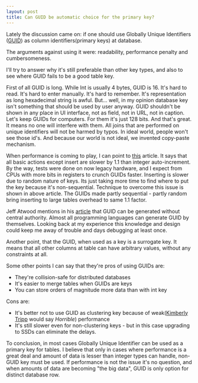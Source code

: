 ```yaml
---
layout: post
title: Can GUID be automatic choice for the primary key?
---
```


Lately the discussion came on: if one should use Globally Unique Identifiers ([GUID](http://en.wikipedia.org/wiki/Globally_unique_identifier)) as column identifiers(primary keys) at database.

The arguments against using it were: readability, performance penalty and cumbersomeness.

I'll try to answer why it's still preferable than other key types, and also to see where GUID fails to be a good table key. 

First of all GUID is long. While Int is usually 4 bytes, GUID is 16. It's hard to read. It's hard to enter manually. It's hard to remember. It's representation as long hexadecimal string is awful. But... well, in my opinion database key isn't something that should be used by user anyway. GUID shouldn't be shown in any place in UI interface, not as field, not in URL, not in caption. Let's keep GUIDs for computers. For them it's just 128 bits. And that's great. It means no one will interfere with them. All joins that are performed on unique identifiers will not be harmed by typos. In ideal world, people won't see those id's. And because our world is not ideal, we invented copy-paste mechanism.

When performance is coming to play, I can point to [this](http://www.informit.com/articles/printerfriendly/25862) article. It says that all basic actions except insert are slower by 1.1 than integer auto-increment. By the way, tests were done on now legacy hardware, and I expect from CPUs with more bits in registers to crunch GUIDs faster. Inserting is slower due to random nature of keys. Its just taking more time to find where to put the key because it's non-sequential. Technique to overcome this issue is shown in above article. The GUIDs made partly sequential - partly random bring inserting to large tables overhead to same 1.1 factor. 

Jeff Atwood mentions in his [article](http://blog.codinghorror.com/primary-keys-ids-versus-guids/) that GUID can be generated without central authority. Almost all programming languages can generate GUID by themselves. Looking back at my experience this knowledge and design could keep me away of trouble and days debugging at least once.

Another point, that the GUID, when used as a key is a surrogate key. It means that all other columns at table can have arbitrary values, without any constraints at all.

Some other points I can say that they're pros of using GUIDs are:
* They're collision-safe for distributed databases
* It's easier to merge tables when GUIDs are keys
* You can store orders of magnitude more data than with int key

Cons are:
* It's better not to use GUID as clustering key because of weak([Kimberly Tripp](http://www.sqlskills.com/blogs/kimberly/guids-as-primary-keys-andor-the-clustering-key/) would say *Horrible*) performance
* It's still slower even for non-clustering keys - but in this case upgrading to SSDs can eliminate the delays.

To conclusion, in most cases Globally Unique Identifier can be used as a primary key for tables. I believe that only in cases where performance is a great deal and amount of data is lesser than integer types can handle, non-GUID key must be used. If performance is not the issue it's no question, and when amounts of data are becoming "the big data", GUID is only option for distinct database row.




